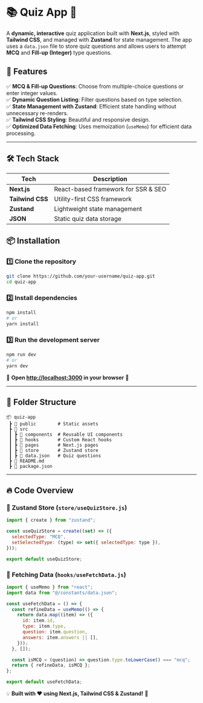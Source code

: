 # 📚 Quiz App 🎯  

A **dynamic, interactive** quiz application built with **Next.js**, styled with **Tailwind CSS**, and managed with **Zustand** for state management. The app uses a `data.json` file to store quiz questions and allows users to attempt **MCQ** and **Fill-up (Integer)** type questions.  

## 🚀 Features  
✅ **MCQ & Fill-up Questions**: Choose from multiple-choice questions or enter integer values.  
✅ **Dynamic Question Listing**: Filter questions based on type selection.  
✅ **State Management with Zustand**: Efficient state handling without unnecessary re-renders.  
✅ **Tailwind CSS Styling**: Beautiful and responsive design.  
✅ **Optimized Data Fetching**: Uses memoization (`useMemo`) for efficient data processing.  

---

## 🛠️ Tech Stack  

| Tech       | Description                           |
|------------|---------------------------------------|
| **Next.js** | React-based framework for SSR & SEO |
| **Tailwind CSS** | Utility-first CSS framework |
| **Zustand** | Lightweight state management |
| **JSON** | Static quiz data storage |


## 📦 Installation  

### 1️⃣ Clone the repository  
```sh
git clone https://github.com/your-username/quiz-app.git
cd quiz-app
```

### 2️⃣ Install dependencies  
```sh
npm install
# or
yarn install
```

### 3️⃣ Run the development server  
```sh
npm run dev
# or
yarn dev
```

📌 **Open [http://localhost:3000](http://localhost:3000) in your browser** 🚀  

---

## 📂 Folder Structure  

```
📦 quiz-app
 ┣ 📂 public        # Static assets
 ┣ 📂 src
 ┃ ┣ 📂 components  # Reusable UI components
 ┃ ┣ 📂 hooks       # Custom React hooks
 ┃ ┣ 📂 pages       # Next.js pages
 ┃ ┣ 📂 store       # Zustand store
 ┃ ┣ 📜 data.json   # Quiz questions
 ┣ 📜 README.md
 ┣ 📜 package.json
```

---

## 🔥 Code Overview  

### 📌 Zustand Store (`store/useQuizStore.js`)  
```js
import { create } from "zustand";

const useQuizStore = create((set) => ({
  selectedType: "MCQ",
  setSelectedType: (type) => set({ selectedType: type }),
}));

export default useQuizStore;
```

### 📌 Fetching Data (`hooks/useFetchData.js`)  
```js
import { useMemo } from "react";
import data from "@/constants/data.json";

const useFetchData = () => {
  const refineData = useMemo(() => {
    return data.map((item) => ({
      id: item.id,
      type: item.type,
      question: item.question,
      answers: item.answers || [],
    }));
  }, []);

  const isMCQ = (question) => question.type.toLowerCase() === "mcq";
  return { refineData, isMCQ };
};

export default useFetchData;
```

💡 **Built with ❤️ using Next.js, Tailwind CSS & Zustand!** 🚀
